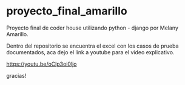 # proyecto_final_amarillo
Proyecto final de coder house utilizando python - django por Melany Amarillo.

Dentro del repositorio se encuentra el excel con los casos de prueba documentados, aca dejo el link a youtube para el video explicativo. 

https://youtu.be/oClp3oi0ljo

gracias!

